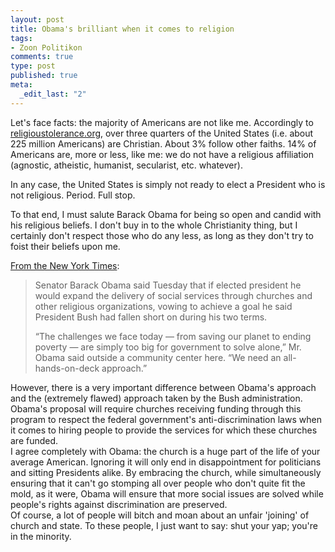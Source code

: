 ```yaml
--- 
layout: post
title: Obama's brilliant when it comes to religion
tags: 
- Zoon Politikon
comments: true
type: post
published: true
meta: 
  _edit_last: "2"
---
```

Let's face facts: the majority of Americans are not like me. Accordingly to <a href="http://www.religioustolerance.org/us_rel1.htm">religioustolerance.org</a>, over three quarters of the United States (i.e. about 225 million Americans) are Christian. About 3% follow other faiths. 14% of Americans are, more or less, like me: we do not have a religious affiliation (agnostic, atheistic, humanist, secularist, etc. whatever). 

In any case, the United States is simply not ready to elect a President who is not religious. Period. Full stop.

To that end, I must salute Barack Obama for being so open and candid with his religious beliefs. I don't buy in to the whole Christianity thing, but I certainly don't respect those who do any less, as long as they don't try to foist their beliefs upon me.

<a href="http://www.nytimes.com/2008/07/02/us/politics/02obama.html?hp">From the New York Times</a>:
<blockquote>Senator Barack Obama said Tuesday that if elected president he would expand the delivery of social services through churches and other religious organizations, vowing to achieve a goal he said President Bush had fallen short on during his two terms.

“The challenges we face today — from saving our planet to ending poverty — are simply too big for government to solve alone,” Mr. Obama said outside a community center here. “We need an all-hands-on-deck approach.”</blockquote>
<div>However, there is a very important difference between Obama's approach and the (extremely flawed) approach taken by the Bush administration. Obama's proposal will require churches receiving funding through this program to respect the federal government's anti-discrimination laws when it comes to hiring people to provide the services for which these churches are funded.</div>
<div></div>
<div>I agree completely with Obama: the church is a huge part of the life of your average American. Ignoring it will only end in disappointment for politicians and sitting Presidents alike. By embracing the church, while simultaneously ensuring that it can't go stomping all over people who don't quite fit the mold, as it were, Obama will ensure that more social issues are solved while people's rights against discrimination are preserved.</div>
<div></div>
<div>Of course, a lot of people will bitch and moan about an unfair 'joining' of church and state. To these people, I just want to say: shut your yap; you're in the minority.</div>
